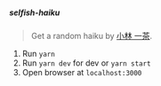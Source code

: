 ##### selfish-haiku

> Get a random haiku by [小林 一茶](http://en.wikipedia.org/wiki/Kobayashi_Issa).

1. Run `yarn`
2. Run `yarn dev` for dev or `yarn start`
3. Open browser at `localhost:3000`
